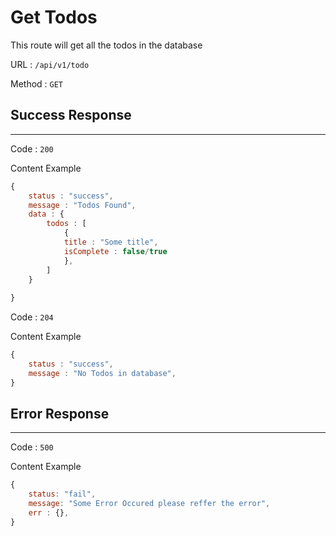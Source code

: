 # Get Todos

This route will get all the todos in the database

URL : `/api/v1/todo`

Method : `GET`

## Success Response
---
Code : `200`

Content Example
```javascript
{
    status : "success",
    message : "Todos Found",
    data : {
        todos : [
            {
            title : "Some title",
            isComplete : false/true
            },
        ]
    }
    
}
```
Code : `204`

Content Example
```javascript
{
    status : "success",
    message : "No Todos in database",
}
```
## Error Response
---
Code : `500`

Content Example
```javascript
{
    status: "fail",
    message: "Some Error Occured please reffer the error",
    err : {},   
}
```

